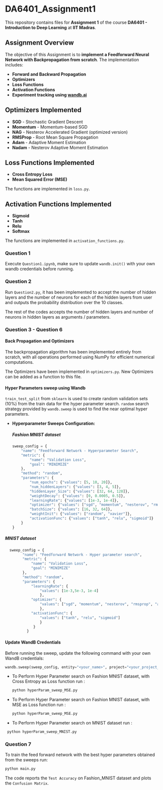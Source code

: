 # DA6401_Assignment1  

This repository contains files for **Assignment 1** of the course **DA6401 - Introduction to Deep Learning** at **IIT Madras**.  

## Assignment Overview  
The objective of this Assignment is to **implement a Feedforward Neural Network with Backpropagation from scratch**. The implementation includes:  

- **Forward and Backward Propagation**  
- **Optimizers**  
- **Loss Functions**
- **Activation Functions**  
- **Experiment tracking using [wandb.ai](https://wandb.ai/)** 

## Optimizers Implemented  

- **SGD** - Stochastic Gradient Descent  
- **Momentum** - Momentum-based SGD  
- **NAG** - Nesterov Accelerated Gradient (optimized version)  
- **RMSProp** - Root Mean Square Propagation  
- **Adam** - Adaptive Moment Estimation  
- **Nadam** - Nesterov Adaptive Moment Estimation  

## Loss Functions Implemented  

- **Cross Entropy Loss**  
- **Mean Squared Error (MSE)**
  
The functions are implemented in `loss.py`.

## Activation Functions Implemented  

- **Sigmoid**  
- **Tanh**
- **Relu**
- **Softmax**
  
The functions are implemented in `activation_functions.py`.

### Question 1
Execute `Question1.ipynb`, make sure to update `wandb.init()` with your own wandb credentials before running.

### Question 2
Run `Question2.py`, it has been implemented to accept the number of hidden layers and the number of neurons for each of the hidden layers from user and outputs the probability distribution over the 10 classes.

The rest of the codes accepts the number of hidden layers and number of neurons in hidden layers as arguments / parameters. 

### Question 3 - Question 6
#### Back Propagation and Optimizers
  The backpropagation algorithm has been implemented entirely from scratch, with all operations performed using NumPy for efficient numerical computations.
  
  The Optimizers have been implemented in `optimizers.py`. New Optimizers can be added as a function to this file.

#### Hyper Parameters sweep using Wandb
  `train_test_split` from `sklearn` is used to create random validation sets (10%) from the train data for the hyper parameter search.
  `random` search strategy provided by `wandb.sweep` is used to find the near optimal hyper parameters.
   
- **Hyperparameter Sweeps Configuration:**  

  ##### Fashion MNIST dataset 

     ```python
     sweep_config = {
         "name": "Feedforward Network - Hyperparameter Search",
         "metric": {
             "name": "Validation Loss",
             "goal": "MINIMIZE"
         },
         "method": "random",
         "parameters": {
             "num_epochs": {"values": [5, 10, 20]},
             "num_hiddenLayers": {"values": [3, 4, 5]},
             "hiddenLayer_Size": {"values": [32, 64, 128]},
             "weightDecay": {"values": [0, 0.0005, 0.5]},
             "learningRate": {"values": [1e-3, 1e-4]},
             "optimizer": {"values": ["sgd", "momentum", "nesterov", "rmsprop", "adam", "nadam"]},
             "batchSize": {"values": [16, 32, 64]},
             "weightInit": {"values": ["random", "xavier"]},
             "activationFunc": {"values": ["tanh", "relu", "sigmoid"]}
         }
     }
     ```
     

##### MNIST dataset

  ```python
    sweep_config = {
          "name": "Feedforward Network - Hyper parameter search",
          "metric": {
              "name": "Validation Loss",
              "goal": "MINIMIZE"
          },
          "method": "random",
          "parameters": {
              "learningRate": {
                  "values": [1e-3,5e-3, 1e-4]
                  },
              "optimizer": {
                  "values": ["sgd", "momentum", "nesterov", "rmsprop", "adam", "nadam"]
                  },
              "activationFunc": {
                  "values": ["tanh", "relu", "sigmoid"]
                  }
               }
            }
  ```
#### Update WandB Credentials  
Before running the sweep, update the following command with your own WandB credentials:  

```python
wandb.sweep(sweep_config, entity="<your_name>", project="<your_project_name>")
```

- To Perform Hyper Parameter search on Fashion MNIST dataset, with Cross Entropy as Loss function run :
  ``` python
  python hyperParam_sweep_MSE.py
  ```
- To Perform Hyper Parameter search on Fashion MNIST dataset, with MSE as Loss function run :
  ``` python
  python hyperParam_sweep_MSE.py
  ``` 
- To Perform Hyper Parameter search on MNIST dataset run : 
 ``` python
  python hyperParam_sweep_MNIST.py
  ``` 
### Question 7
To train the feed forward network with the best hyper parameters obtained from the sweeps run:
```python
python main.py
```
The code reports the `Test Accuracy` on Fashion_MNIST dataset and plots the `Confusion Matrix`. 

  
